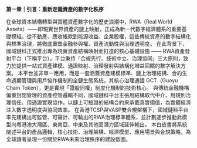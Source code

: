 **第一章｜引言：重新定義資產的數字化秩序**

在全球資本結構轉型與實體資產數字化的歷史浪潮中，RWA（Real World Assets）——即現實世界資產的鏈上映射，正成為新一代數字經濟體系的重要基礎模組。從不動產、應收帳款到能源收益、企業股權，這些傳統資產的數字結構化與標準治理，將徹底重塑金融參與權、資產流動性與治理透明度。
在此背景下，國域鏈科正式推出專為現實資產結構映射而打造的核心基礎設施 —— RWA資產發射平台（下稱平台）。平台秉持「合規先行、技術中立、治理協同」三大原則，致力於提供一站式資產建模、通證映射、治理發射與結構化增益回饋的數字解決方案。
本平台並非單一應用，而是一套涵蓋資產建模標準、鏈上治理結構、合約生命週期管理與用戶協作機制的全鏈生態系統，其核心治理通證 GCT（Guoyu Chain Token），更是實現「證股同權」制度化機制的技術核心。
與傳統金融機構偏重封閉管理的資產控管邏輯不同，國域鏈科平台主張用結構取代中介、用規則治理信任、用通證實現協作，以鏈上可驗證的結構合約來承載真實價值，為實體經濟注入數字透明度與協同效率。
在香港TCSP與VASP雙合規架構下，國域鏈科平台率先建構出可監管、可審計、可輸出的RWA治理標準體系，並計劃逐步推動此模型向粵港澳大灣區、東南亞、中東及其他高潛力區域延伸輸出。
本白皮書將系統闡述平台的產品邏輯、核心技術、治理架構、經濟模型、應用場景與合規策略，為全球讀者呈現一份關於RWA未來治理秩序的建設藍圖。
